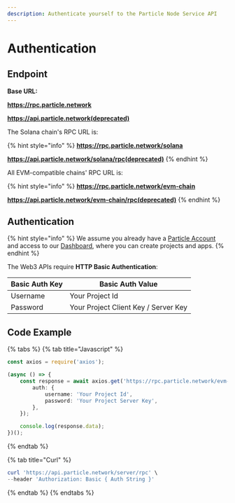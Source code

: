 ```yaml
---
description: Authenticate yourself to the Particle Node Service API
---
```


# Authentication

## Endpoint

**Base URL:**

&#x20;   **https://rpc.particle.network**

&#x20;   **https://api.particle.network(deprecated)**

The Solana chain's RPC URL is:

{% hint style="info" %}
&#x20;**https://rpc.particle.network/solana**

**https://api.particle.network/solana/rpc(deprecated)**
{% endhint %}

All EVM-compatible chains' RPC URL is:

{% hint style="info" %}
**https://rpc.particle.network/evm-chain**

**https://api.particle.network/evm-chain/rpc(deprecated)**
{% endhint %}

## Authentication

{% hint style="info" %}
We assume you already have a [Particle Account](https://dashboard.particle.network/#/login) and access to our [Dashboard](https://dashboard.particle.network/#/login), where you can create projects and apps.
{% endhint %}

The Web3 APIs require **HTTP Basic Authentication**:

| Basic Auth Key | Basic Auth Value                     |
| -------------- | ------------------------------------ |
| Username       | Your Project Id                      |
| Password       | Your Project Client Key / Server Key |

## Code Example

{% tabs %}
{% tab title="Javascript" %}
```typescript
const axios = require('axios');

(async () => {
    const response = await axios.get('https://rpc.particle.network/evm-chain?chainId=1', {
        auth: {
            username: 'Your Project Id',
            password: 'Your Project Server Key',
        },
    });

    console.log(response.data);
})();
```
{% endtab %}

{% tab title="Curl" %}
```powershell
curl 'https://api.particle.network/server/rpc' \
--header 'Authorization: Basic { Auth String }'
```
{% endtab %}
{% endtabs %}
